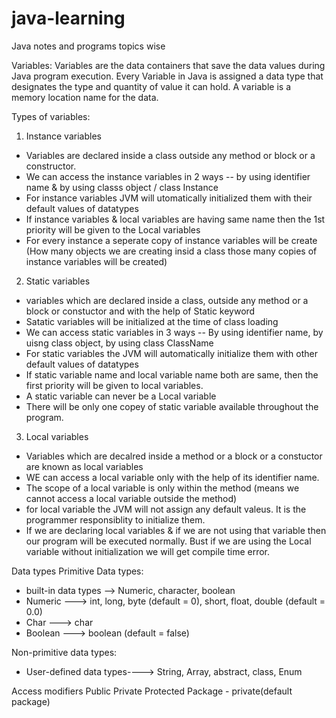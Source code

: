 # java-learning
Java notes and programs topics wise


Variables: Variables are the data containers that save the data values during Java program execution. Every Variable in Java is assigned a data type that designates the type and quantity of value it can hold. 
A variable is a memory location name for the data.

Types of variables:
1. Instance variables
- Variables are declared inside a class outside any method or block or a constructor.
- We can access the instance variables in 2 ways -- by using identifier name & by using classs object / class Instance
- For instance variables JVM will utomatically initialized them with their default values of datatypes
- If instance variables & local variables are having same name then the 1st priority will be given to the Local variables
- For every instance a seperate copy of instance variables will be create (How many objects we are creating insid a class those many copies of instance variables will be created) 

2. Static variables
- variables which are declared inside a class, outside any method or a block or constuctor and with the help of Static keyword
- Satatic variables will be initialized at the time of class loading
- We can access static variables in 3 ways -- By using identifier name, by uisng class object, by using class ClassName
- For static variables the JVM will automatically initialize them with other default values of datatypes
- If static variable name and local variable name both are same, then the first priority will be given to local variables.
- A static variable can never be a Local variable
- There will be only one copey of static variable available throughout the program.

3. Local variables
- Variables which are decalred inside a method or a block or a constuctor are known as local variables
- WE can access a local variable only with the help of its identifier name.
- The scope of a local variable is only within the method (means we cannot access a local variable outside the method)
- for local variable the JVM will not assign any default valeus. It is the programmer responsiblity to initialize them.
- If we are declaring local variables & if we are not using that variable then our program will be executed normally. Bust if we are using the Local variable without initialization we will get compile time error. 



Data types
Primitive Data types: 
- built-in data types --> Numeric, character, boolean
- Numeric ---> int, long, byte (default = 0), short, float, double  (default = 0.0)
- Char ---> char 
- Boolean ---> boolean (default = false)


Non-primitive data types: 
- User-defined data types----> String, Array, abstract, class, Enum

Access modifiers
Public
Private
Protected
Package - private(default package)
